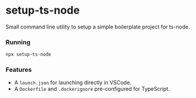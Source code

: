 # setup-ts-node
Small command line utility to setup a simple boilerplate project for ts-node.

### Running
```bash
npx setup-ts-node
```

### Features
* A `launch.json` for launching directly in VSCode.
* A `Dockerfile` and `.dockerignore` pre-configured for TypeScript.
